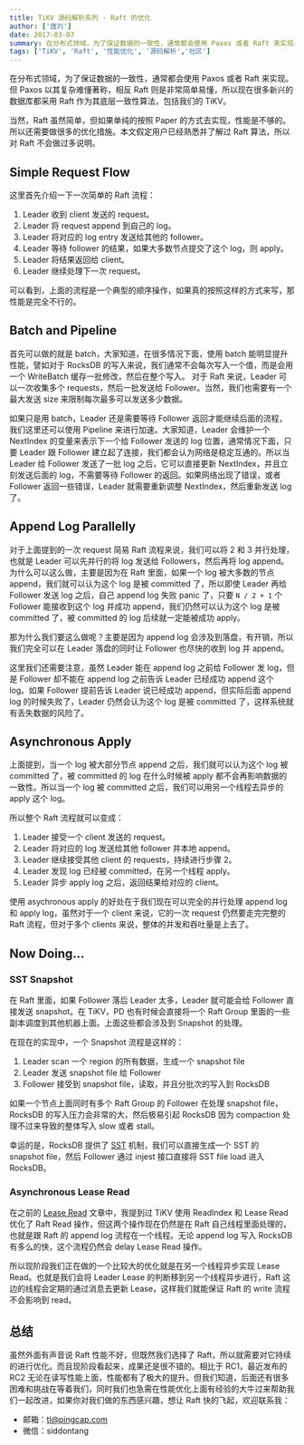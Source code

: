 ```yaml
---
title: TiKV 源码解析系列 - Raft 的优化
author: ['唐刘']
date: 2017-03-07
summary: 在分布式领域，为了保证数据的一致性，通常都会使用 Paxos 或者 Raft 来实现。但 Paxos 以其复杂难懂著称，相反 Raft 则是非常简单易懂，所以现在很多新兴的数据库都采用 Raft 作为其底层一致性算法，包括我们的 TiKV。
tags: ['TiKV', 'Raft', '性能优化', '源码解析','社区']
---
```



在分布式领域，为了保证数据的一致性，通常都会使用 Paxos 或者 Raft 来实现。但 Paxos 以其复杂难懂著称，相反 Raft 则是非常简单易懂，所以现在很多新兴的数据库都采用 Raft 作为其底层一致性算法，包括我们的 TiKV。

当然，Raft 虽然简单，但如果单纯的按照 Paper 的方式去实现，性能是不够的。所以还需要做很多的优化措施。本文假定用户已经熟悉并了解过 Raft 算法，所以对 Raft 不会做过多说明。

## Simple Request Flow

这里首先介绍一下一次简单的 Raft 流程：

1. Leader 收到 client 发送的 request。
2. Leader 将 request append 到自己的 log。
3. Leader 将对应的 log entry 发送给其他的 follower。
4. Leader 等待 follower 的结果，如果大多数节点提交了这个 log，则 apply。
5. Leader 将结果返回给 client。
6. Leader 继续处理下一次 request。

可以看到，上面的流程是一个典型的顺序操作，如果真的按照这样的方式来写，那性能是完全不行的。

## Batch and Pipeline

首先可以做的就是 batch，大家知道，在很多情况下面，使用 batch 能明显提升性能，譬如对于 RocksDB 的写入来说，我们通常不会每次写入一个值，而是会用一个 WriteBatch 缓存一批修改，然后在整个写入。 对于 Raft 来说，Leader 可以一次收集多个 requests，然后一批发送给 Follower。当然，我们也需要有一个最大发送 size 来限制每次最多可以发送多少数据。

如果只是用 batch，Leader  还是需要等待 Follower 返回才能继续后面的流程，我们这里还可以使用 Pipeline 来进行加速。大家知道，Leader 会维护一个 NextIndex 的变量来表示下一个给 Follower 发送的 log 位置，通常情况下面，只要 Leader 跟 Follower 建立起了连接，我们都会认为网络是稳定互通的。所以当 Leader 给 Follower 发送了一批 log 之后，它可以直接更新 NextIndex，并且立刻发送后面的 log，不需要等待 Follower 的返回。如果网络出现了错误，或者 Follower 返回一些错误，Leader 就需要重新调整 NextIndex，然后重新发送 log 了。

## Append Log Parallelly

对于上面提到的一次 request 简易 Raft 流程来说，我们可以将 2 和 3 并行处理，也就是 Leader 可以先并行的将 log 发送给 Followers，然后再将 log append。为什么可以这么做，主要是因为在 Raft 里面，如果一个 log 被大多数的节点append，我们就可以认为这个 log 是被 committed 了，所以即使 Leader 再给 Follower 发送 log 之后，自己 append log 失败 panic 了，只要 `N / 2 + 1` 个 Follower 能接收到这个 log 并成功 append，我们仍然可以认为这个 log 是被 committed 了，被 committed 的 log 后续就一定能被成功 apply。

那为什么我们要这么做呢？主要是因为 append log 会涉及到落盘，有开销，所以我们完全可以在 Leader 落盘的同时让 Follower 也尽快的收到 log 并 append。

这里我们还需要注意，虽然 Leader 能在 append log 之前给 Follower 发 log，但是 Follower 却不能在 append log 之前告诉 Leader 已经成功 append 这个 log。如果 Follower 提前告诉 Leader 说已经成功 append，但实际后面 append log 的时候失败了，Leader 仍然会认为这个 log 是被 committed 了，这样系统就有丢失数据的风险了。

## Asynchronous Apply

上面提到，当一个 log 被大部分节点 append 之后，我们就可以认为这个 log 被 committed 了，被 committed 的 log 在什么时候被 apply 都不会再影响数据的一致性。所以当一个 log 被 committed 之后，我们可以用另一个线程去异步的 apply 这个 log。

所以整个 Raft 流程就可以变成：

1. Leader 接受一个 client 发送的 request。
2. Leader 将对应的 log 发送给其他 follower 并本地 append。
3. Leader 继续接受其他 client 的 requests，持续进行步骤 2。
4. Leader 发现 log 已经被 committed，在另一个线程 apply。
5. Leader 异步 apply log 之后，返回结果给对应的 client。

使用 asychronous apply 的好处在于我们现在可以完全的并行处理 append log 和 apply log，虽然对于一个 client 来说，它的一次 request 仍然要走完完整的 Raft 流程，但对于多个 clients 来说，整体的并发和吞吐量是上去了。

##  Now Doing…

### SST Snapshot

在 Raft 里面，如果 Follower 落后 Leader 太多，Leader 就可能会给 Follower 直接发送 snapshot。在 TiKV，PD 也有时候会直接将一个 Raft Group 里面的一些副本调度到其他机器上面。上面这些都会涉及到 Snapshot 的处理。

在现在的实现中，一个 Snapshot 流程是这样的：

1. Leader scan 一个 region 的所有数据，生成一个 snapshot file
2. Leader 发送 snapshot file 给 Follower
3. Follower 接受到 snapshot file，读取，并且分批次的写入到 RocksDB

如果一个节点上面同时有多个 Raft Group 的 Follower 在处理 snapshot file，RocksDB 的写入压力会非常的大，然后极易引起 RocksDB 因为 compaction 处理不过来导致的整体写入 slow 或者 stall。

幸运的是，RocksDB 提供了 [SST](https://github.com/facebook/rocksdb/wiki/Creating-and-Ingesting-SST-files) 机制，我们可以直接生成一个 SST 的 snapshot file，然后 Follower 通过 injest 接口直接将 SST file load 进入 RocksDB。

### Asynchronous  Lease Read

在之前的 [Lease Read](http://mp.weixin.qq.com/s?__biz=MzI3NDIxNTQyOQ==&mid=2247484499&idx=1&sn=79acb9b4b2f8baa3296f2288c4a0a45b&scene=0#wechat_redirect) 文章中，我提到过 TiKV 使用 ReadIndex 和 Lease Read 优化了 Raft Read 操作，但这两个操作现在仍然是在 Raft 自己线程里面处理的，也就是跟 Raft 的 append log 流程在一个线程。无论 append log 写入 RocksDB 有多么的快，这个流程仍然会 delay Lease Read 操作。

所以现阶段我们正在做的一个比较大的优化就是在另一个线程异步实现 Lease Read。也就是我们会将 Leader Lease 的判断移到另一个线程异步进行，Raft 这边的线程会定期的通过消息去更新 Lease，这样我们就能保证 Raft 的 write 流程不会影响到 read。

## 总结

虽然外面有声音说 Raft 性能不好，但既然我们选择了 Raft，所以就需要对它持续的进行优化。而且现阶段看起来，成果还是很不错的。相比于 RC1，最近发布的 RC2 无论在读写性能上面，性能都有了极大的提升。但我们知道，后面还有很多困难和挑战在等着我们，同时我们也急需在性能优化上面有经验的大牛过来帮助我们一起改进，如果你对我们做的东西感兴趣，想让 Raft 快的飞起，欢迎联系我：

+ 邮箱：tl@pingcap.com
+ 微信：siddontang

